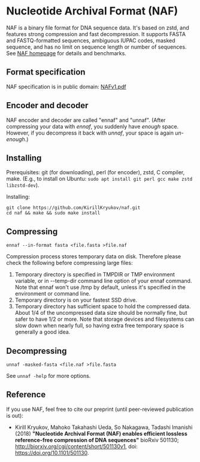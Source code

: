 # Nucleotide Archival Format (NAF)
NAF is a binary file format for DNA sequence data.
It's based on zstd, and features strong compression and fast decompression.
It supports FASTA and FASTQ-formatted sequences, ambiguous IUPAC codes, masked sequence,
and has no limit on sequence length or number of sequences. See [NAF homepage](http://kirill-kryukov.com/study/naf/) for details and benchmarks.

## Format specification

NAF specification is in public domain: [NAFv1.pdf](NAFv1.pdf)

## Encoder and decoder

NAF encoder and decoder are called "ennaf" and "unnaf".
(After compressing your data with _ennaf_, you suddenly have _enough_ space.
However, if you decompress it back with _unnaf_, your space is again _un-enough_.)

## Installing

Prerequisites: git (for downloading), perl (for encoder), zstd, C compiler, make.
(E.g., to install on Ubuntu: `sudo apt install git perl gcc make zstd libzstd-dev`).

Installing:
```
git clone https://github.com/KirillKryukov/naf.git
cd naf && make && sudo make install
```

## Compressing

`ennaf --in-format fasta <file.fasta >file.naf`

Compression process stores temporary data on disk.
Therefore please check the following before compressing large files:

1. Temporary directory is specified in TMPDIR or TMP environment variable, or in --temp-dir command line option of your ennaf command.
 Note that ennaf won't use /tmp by default, unless it's specified in the environment or command line.
1. Temporary directory is on your fastest SSD drive.
1. Temporary directory has sufficient space to hold the compressed data.
 About 1/4 of the uncompressed data size should be normally fine, but safer to have 1/2 or more.
 Note that storage devices and filesystems can slow down when nearly full, so having extra free temporary space is generally a good idea.

## Decompressing

`unnaf -masked-fasta <file.naf >file.fasta`

See `unnaf -help` for more options.

## Reference

If you use NAF, feel free to cite our preprint (until peer-reviewed publication is out):

 * Kirill Kryukov, Mahoko Takahashi Ueda, So Nakagawa, Tadashi Imanishi (2018)
**"Nucleotide Archival Format (NAF) enables efficient lossless reference-free compression of DNA sequences"**
bioRxiv 501130; http://biorxiv.org/cgi/content/short/501130v1, doi: https://doi.org/10.1101/501130.
